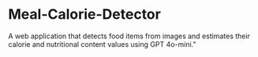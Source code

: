# Meal-Calorie-Detector
A web application that detects food items from images and estimates their calorie and nutritional content values using GPT 4o-mini."
